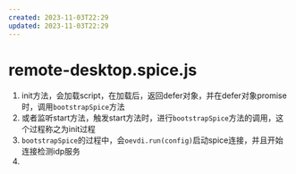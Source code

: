 ```yaml
---
created: 2023-11-03T22:29
updated: 2023-11-03T22:29
---
```

# remote-desktop.spice.js

1. init方法，会加载script，在加载后，返回defer对象，并在defer对象promise时，调用`bootstrapSpice`​方法
2. 或者监听start方法，触发start方法时，进行`bootstrapSpice`​方法的调用，这个过程称之为init过程
3. ​`bootstrapSpice`​的过程中，会`oevdi.run(config)`​启动spice连接，并且开始连接检测idp服务
4. ‍
